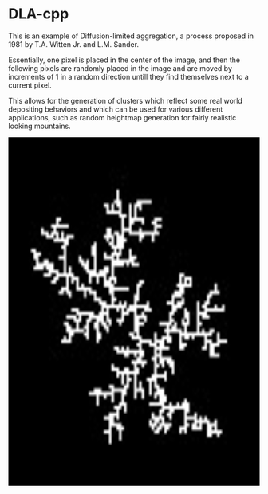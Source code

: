 # DLA-cpp

This is an example of Diffusion-limited aggregation, a process proposed in 1981 by T.A. Witten Jr. and L.M. Sander.

Essentially, one pixel is placed in the center of the image, and then the following pixels are randomly placed in the image and are moved by increments of 1 in a random direction untill they find themselves next to a current pixel.

This allows for the generation of clusters which reflect some real world depositing behaviors and which can be used for various different applications, such as random heightmap generation for fairly realistic looking mountains.

<img src="out/out.jpg" width="700" height="700" />
